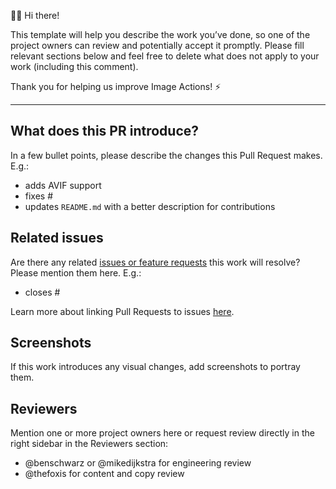 👋🏻 Hi there! 

This template will help you describe the work you’ve done, so one of the project owners can review and potentially accept it promptly. Please fill relevant sections below and feel free to delete what does not apply to your work (including this comment).

Thank you for helping us improve Image Actions! ⚡️

***

## What does this PR introduce?
In a few bullet points, please describe the changes this Pull Request makes. E.g.:

- adds AVIF support
- fixes #
- updates `README.md` with a better description for contributions

## Related issues
Are there any related [issues or feature requests](https://github.com/calibreapp/image-actions/issues) this work will resolve? Please mention them here. E.g.:

- closes #

Learn more about linking Pull Requests to issues [here](https://docs.github.com/en/github/managing-your-work-on-github/linking-a-pull-request-to-an-issue).

## Screenshots
If this work introduces any visual changes, add screenshots to portray them.

## Reviewers
Mention one or more project owners here or request review directly in the right sidebar in the Reviewers section:

- @benschwarz or @mikedijkstra for engineering review
- @thefoxis for content and copy review
